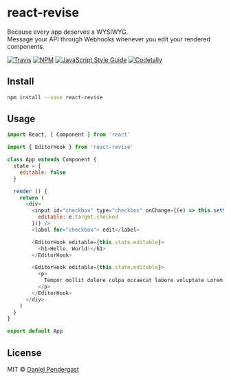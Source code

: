 # react-revise

Because every app deserves a WYSIWYG.<br />
Message your API through Webhooks whenever you edit your rendered components.

[![Travis](https://img.shields.io/travis/DanPen/react-revise.svg)](https://travis-ci.org/DanPen/react-revise) [![NPM](https://img.shields.io/npm/v/react-revise.svg)](https://www.npmjs.com/package/react-revise) [![JavaScript Style Guide](https://img.shields.io/badge/code_style-standard-brightgreen.svg)](https://standardjs.com) [![Codetally](http://www.codetally.com/shield/DanPen/react-revise?style=social)](http://www.codetally.com/index.html#/DanPen/react-revise)

## Install

```bash
npm install --save react-revise
```

## Usage

```js
import React, { Component } from 'react'

import { EditorHook } from 'react-revise'

class App extends Component {
  state = {
    editable: false
  }

  render () {
    return (
      <div>
        <input id="checkbox" type="checkbox" onChange={(e) => this.setState({
          editable: e.target.checked
        })} />
        <label for="checkbox"> edit</label>

        <EditorHook editable={this.state.editable}>
          <h1>Hello, World!</h1>
        </EditorHook>

        <EditorHook editable={this.state.editable}>
          <p>
            Tempor mollit dolore culpa occaecat labore voluptate Lorem esse. Reprehenderit esse mollit ullamco ullamco fugiat consequat nulla nostrud. Nisi dolore veniam proident ea eiusmod mollit excepteur. Laborum esse minim est proident ex velit ut eu culpa.
          </p>
        </EditorHook>
      </div>
    )
  }
}

export default App
```

## License

MIT © [Daniel Pendergast](https://github.com/danpen)
